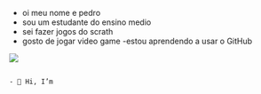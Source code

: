 - oi meu nome e pedro
- sou um estudante do ensino medio
- sei fazer jogos do scrath
- gosto de jogar video game
-estou aprendendo a usar o GitHub

<img src="https://www.google.com/url?sa=i&url=https%3A%2F%2Fwww.theverge.com%2F23471283%2Fsonic-frontiers-review-sega-platforming&psig=AOvVaw2I1MHkBwJxQ6kdbljSckuc&ust=1716583701652000&source=images&cd=vfe&opi=89978449&ved=0CBIQjRxqFwoTCICSot_SpIYDFQAAAAAdAAAAABAQ">

                                                                                                                                                      
                                                                                                                                                      
                                                                                                                                                      
                                                                                                                                                      
                                                                                                                                                      
                                                                                                                                                      
                                                                                                                                                      
                                                                                                                                                      
                                                                                                                                                      
                                                                                                                                                      
                                                                                                                                                      
                                                                                                                                                      
                                                                                                                                                      
                                                                                                                                                      
                                                                                                                                                      
                                                                                                                                                      
                                                                                                                                                      
                                                                                                                                                      - 👋 Hi, I’m
